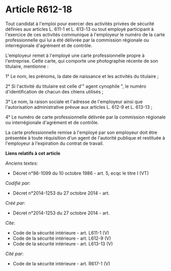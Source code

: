 # Article R612-18

Tout candidat à l'emploi pour exercer des activités privées de sécurité définies aux articles L. 611-1 et L. 613-13 ou tout
employé participant à l'exercice de ces activités communique à l'employeur le numéro de la carte professionnelle qui lui a
été délivrée par la commission régionale ou interrégionale d'agrément et de contrôle. 

L'employeur remet à l'employé une carte professionnelle propre à l'entreprise. Cette carte, qui comporte une photographie
récente de son titulaire, mentionne : 

1° Le nom, les prénoms, la date de naissance et les activités du titulaire ; 

2° Si l'activité du titulaire est celle d'" agent cynophile ", le numéro d'identification de chacun des chiens utilisés ; 

3° Le nom, la raison sociale et l'adresse de l'employeur ainsi que l'autorisation administrative prévue aux articles L. 612-9
et L. 613-13 ; 

4° Le numéro de carte professionnelle délivrée par la commission régionale ou interrégionale d'agrément et de contrôle. 

La carte professionnelle remise à l'employé par son employeur doit être présentée à toute réquisition d'un agent de
l'autorité publique et restituée à l'employeur à l'expiration du contrat de travail.

**Liens relatifs à cet article**

_Anciens textes_:

  - Décret n°86-1099 du 10 octobre 1986 - art. 5, ecqc le titre I (VT)

_Codifié par_:

  - Décret n°2014-1253 du 27 octobre 2014 - art.

_Créé par_:

  - Décret n°2014-1253 du 27 octobre 2014 - art.

_Cite_:

  - Code de la sécurité intérieure - art. L611-1 (V)
  - Code de la sécurité intérieure - art. L612-9 (V)
  - Code de la sécurité intérieure - art. L613-13 (V)

_Cité par_:

  - Code de la sécurité intérieure - art. R617-1 (V)
